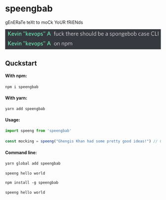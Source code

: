 # speengbab

gEnERaTe teXt to moCk YoUR fRiENds

![screenshot](./scs.png)

## Quckstart

#### With npm:

```
npm i speengbab
```

#### With yarn:

```
yarn add speengbab
```

#### Usage:

```javascript
import speeng from 'speengbab'

const mocking = speeng("Ghengis Khan had some pretty good ideas!") // GhEngiS KhAn HaD SomE PrETTy GoOd iDeaS!

```

#### Command line:

```
yarn global add speengbab

speeng hello world
```


```
npm install -g speengbab

speeng hello world
```
